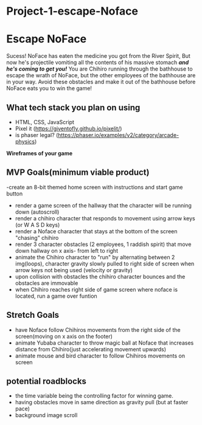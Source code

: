 # Project-1-escape-Noface


# Escape NoFace

Sucess! NoFace has eaten the medicine you got from the River Spirit, But now he's projectile vomiting all the contents of his massive stomach ***and he's coming to get you!*** You are Chihiro running through the bathhouse to escape the wrath of NoFace, but the other employees of the bathhouse are in your way. Avoid these obstacles and make it out of the bathhouse before NoFace eats you to win the game! 

## What tech stack you plan on using
- HTML, CSS, JavaScript
- Pixel it (https://giventofly.github.io/pixelit/)
- is phaser legal? (https://phaser.io/examples/v2/category/arcade-physics)

__Wireframes of your game__

## MVP Goals(minimum viable product)
-create an 8-bit themed home screen with instructions and start game button
- render a game screen of the hallway that the character will be running down (autoscroll)
- render a chihiro character that responds to movement using arrow keys (or W A S D keys)
- render a Noface character that stays at the bottom of the screen "chasing" chihiro
- render 3 character obstacles (2 employees, 1 raddish spirit) that move down hallway on x axis- from left to right
- animate the Chihiro character to "run" by alternating between 2 img(loops), character gravity slowly pulled to right side of screen when arrow keys not being used (velocity or gravity)
- upon collision with obstacles the chihiro character bounces and the obstacles are immovable
- when Chihiro reaches right side of game screen where noface is located, run a game over funtion

## Stretch Goals
- have Noface follow Chihiros movements from the right side of the screen(moving on x axis on the footer)
- animate Yubaba character to throw magic ball at Noface that increases distance from Chihiro(just accelerating movement upwards)
- animate mouse and bird character to follow Chihiros movements on screen

## potential roadblocks
- the time variable being the controlling factor for winning game.
- having obstacles move in same direction as gravity pull (but at faster pace)
- background image scroll

